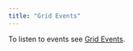 ```yaml
---
title: "Grid Events"
---
```


To listen to events see [Grid Events](/grid-interface/#grid-events).

<api-documentation source='events.json' ></api-documentation>
